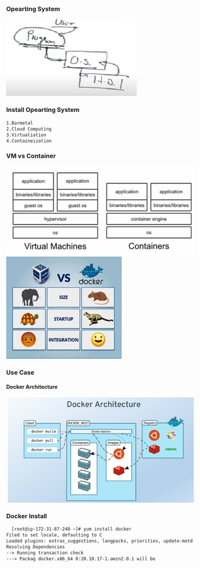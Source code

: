 ### Opearting System ###

<img src="os.png">

### Install Opearting System ####
    1.Barmetal
    2.Cloud Computing
    3.Virtualiation
    4.Containeization

### VM vs Container #####

<img src="Container vs VM.jpg">
<img src="Container vs VM1.jpg">

### Use Case ####

#### Docker Architecture ####
<img src="Docker Architecture.jpg">

###  Docker Install ####
```
  [root@ip-172-31-87-240 ~]# yum install docker 
Filed to set locale, defaulting to C
Loaded plugins: extras_suggestions, langpacks, priorities, update-motd
Resolving Dependencies
--> Running transaction check
---> Packag docker.x86_64 0:20.10.17-1.amzn2.0.1 will be
```
